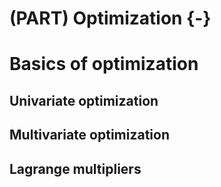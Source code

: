 
# (PART) Optimization {-}

# Basics of optimization 


## Univariate optimization 

## Multivariate optimization 


## Lagrange multipliers
